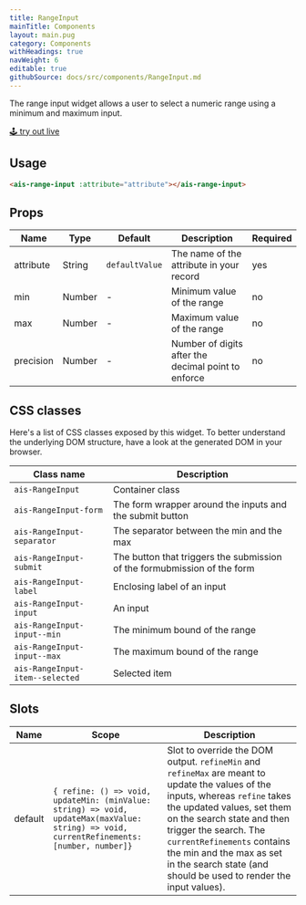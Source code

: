 ```yaml
---
title: RangeInput
mainTitle: Components
layout: main.pug
category: Components
withHeadings: true
navWeight: 6
editable: true
githubSource: docs/src/components/RangeInput.md
---
```


The range input widget allows a user to select a numeric range using a minimum and maximum input.

<a class="btn btn-static-theme" href="stories/?selectedKind=RangeInput">🕹 try out live</a>

## Usage

```html
<ais-range-input :attribute="attribute"></ais-range-input>
```

## Props

Name | Type | Default | Description | Required
---|---|---|---|---
attribute | String | `defaultValue` | The name of the attribute in your record | yes
min | Number | - | Minimum value of the range | no
max | Number | - | Maximum value of the range | no
precision | Number | - | Number of digits after the decimal point to enforce | no

## CSS classes

Here's a list of CSS classes exposed by this widget. To better understand the underlying
DOM structure, have a look at the generated DOM in your browser.

Class name | Description
---|---
`ais-RangeInput` | Container class
`ais-RangeInput-form` | The form wrapper around the inputs and the submit button
`ais-RangeInput-separator` | The separator between the min and the max 
`ais-RangeInput-submit` | The button that triggers the submission of the formubmission of the form
`ais-RangeInput-label` | Enclosing label of an input
`ais-RangeInput-input` | An input
`ais-RangeInput-input--min` | The minimum bound of the range
`ais-RangeInput-input--max` | The maximum bound of the range
`ais-RangeInput-item--selected` | Selected item

## Slots

Name | Scope | Description
---|---|---
default | `{ refine: () => void, updateMin: (minValue: string) => void, updateMax(maxValue: string) => void, currentRefinements: [number, number]}` | Slot to override the DOM output. `refineMin` and `refineMax` are meant to update the values of the inputs, whereas `refine` takes the updated values, set them on the search state and then trigger the search. The `currentRefinements` contains the min and the max as set in the search state (and should be used to render the input values).
